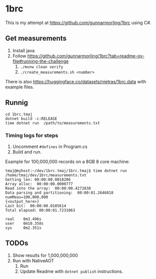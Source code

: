 # 1brc
This is my attempt at https://github.com/gunnarmorling/1brc using C#.  

## Get measurements

1. Install java
2. Follow https://github.com/gunnarmorling/1brc?tab=readme-ov-file#running-the-challenge
   1. `./mvnw clean verify`
   2. `./create_measurements.sh <number>`


There is also https://huggingface.co/datasets/nietras/1brc.data with example files.
  


## Runnig 
```
cd 1brc.tmaj
dotnet build -c:RELEASE
time dotnet run  /path/to/measurements.txt 
```

### Timing logs for steps

1. Uncomment `#defines` in Program.cs
2. Build and run.

Example for 100,000,000 records on a 8GB 8 core machine:
```
tmaj@myhost:~/dev/1brc.tmaj/1brc.tmaj$ time dotnet run /home/tmaj/dev/1brc/measurements.txt 
Getting len: 00:00:00.0018206
Array alloc:  00:00:00.0000777
Read into the array:  00:00:00.4272838
Data parsing and partitioning:  00:00:01.2646818
numMeas=100,000,000
{<output_here>}
Last bit:  00:00:00.0105614
Total elapsed: 00:00:01.7231063

real    0m3.496s
user    0m10.358s
sys     0m2.351s
```
## TODOs

1. Show results for 1,000,000,000
2. Run with NativeAOT
   1. Run
   2. Update Readme with `dotnet publish` instructions.

